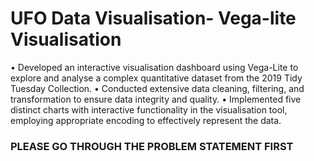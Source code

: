 # UFO Data Visualisation- Vega-lite Visualisation
•	Developed an interactive visualisation dashboard using Vega-Lite to explore and analyse a complex quantitative dataset from the 2019 Tidy Tuesday Collection.
•	Conducted extensive data cleaning, filtering, and transformation to ensure data integrity and quality.
•	Implemented five distinct charts with interactive functionality in the visualisation tool, employing appropriate encoding to effectively represent the data.
### PLEASE GO THROUGH THE PROBLEM STATEMENT FIRST
